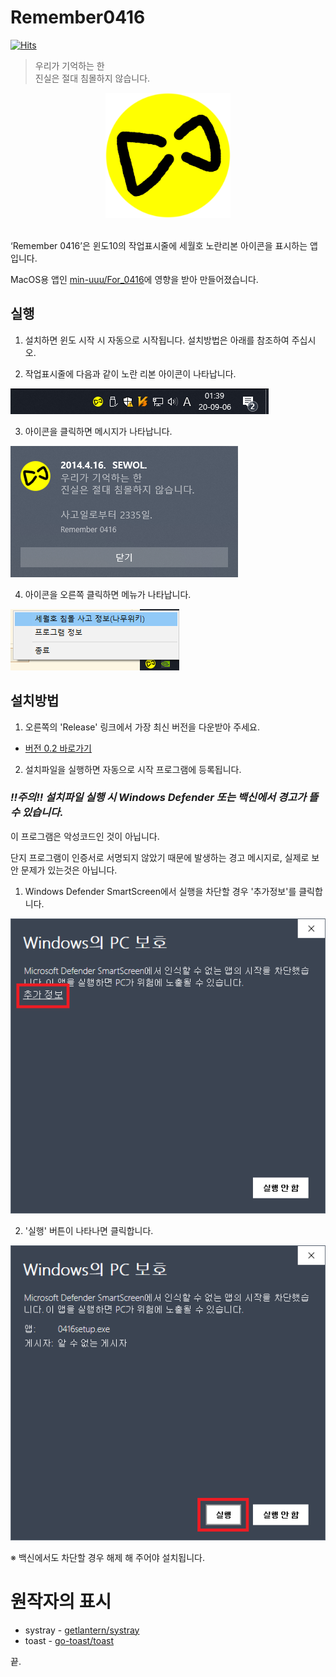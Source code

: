 # Remember0416

[![Hits](https://hits.seeyoufarm.com/api/count/incr/badge.svg?url=https%3A%2F%2Fgithub.com%2FRegentag%2FRemember0416&count_bg=%23BFBD0B&title_bg=%23555555&icon=&icon_color=%23E7E7E7&title=%EB%B0%A9%EB%AC%B8%EC%9E%90&edge_flat=false)](https://hits.seeyoufarm.com)

> 우리가 기억하는 한<br>
진실은 절대 침몰하지 않습니다.

<p align="center">
<img width="200px" src="ribbon.png"/>
</p>
<br>
‘Remember 0416’은 윈도10의 작업표시줄에 세월호 노란리본 아이콘을 표시하는 앱입니다.

MacOS용 앱인 [min-uuu/For_0416](https://github.com/min-uuu/For_0416)에 영향을 받아 만들어졌습니다.

## 실행
1. 설치하면 윈도 시작 시 자동으로 시작됩니다. 설치방법은 아래를 참조하여 주십시오.

2. 작업표시줄에 다음과 같이 노란 리본 아이콘이 나타납니다.

![작업표시줄](01_taskbar.png)


3. 아이콘을 클릭하면 메시지가 나타납니다.

![메시지](02_toast.png)

4. 아이콘을 오른쪽 클릭하면 메뉴가 나타납니다.

![메뉴](02.5_menu.png)

## 설치방법
 1. 오른쪽의 'Release' 링크에서 가장 최신 버전을 다운받아 주세요.
   * [버전 0.2 바로가기](https://github.com/Regentag/Remember0416/releases/tag/0%2C2)
 2. 설치파일을 실행하면 자동으로 시작 프로그램에 등록됩니다.

### ___!!주의!! 설치파일 실행 시 Windows Defender 또는 백신에서 경고가 뜰 수 있습니다.___

이 프로그램은 악성코드인 것이 아닙니다.

단지 프로그램이 인증서로 서명되지 않았기 때문에 발생하는 경고 메시지로, 실제로 보안 문제가 있는것은 아닙니다.


1. Windows Defender SmartScreen에서 실행을 차단할 경우 '추가정보'를 클릭합니다.

![추가정보](03_defender.png)

2. '실행' 버튼이 나타나면 클릭합니다.

![실행](04_defender.png)

※ 백신에서도 차단할 경우 해제 해 주어야 설치됩니다.


# 원작자의 표시
  * systray - [getlantern/systray](https://github.com/getlantern/systray)
  * toast - [go-toast/toast](https://github.com/go-toast/toast)

끝.
